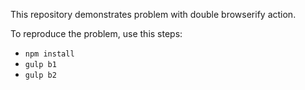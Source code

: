 This repository demonstrates problem with double browserify action.

To reproduce the problem, use this steps:

* `npm install`
* `gulp b1`
* `gulp b2`